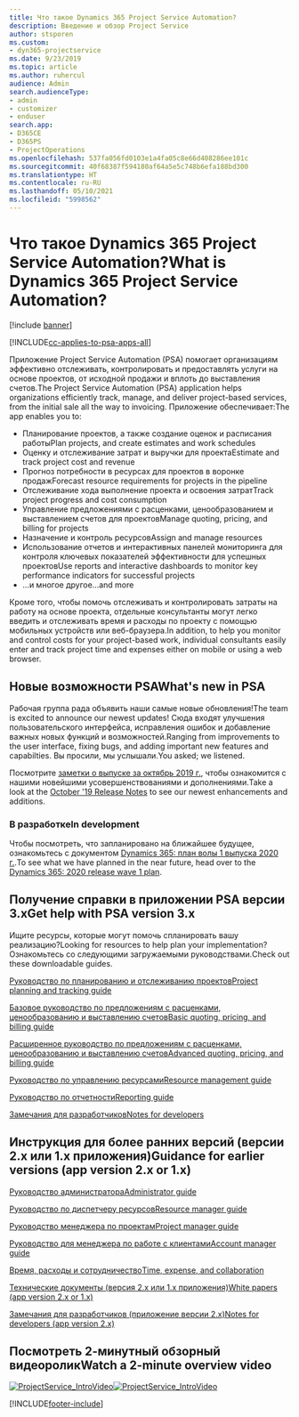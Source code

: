 ```yaml
---
title: Что такое Dynamics 365 Project Service Automation?
description: Введение и обзор Project Service
author: stsporen
ms.custom:
- dyn365-projectservice
ms.date: 9/23/2019
ms.topic: article
ms.author: ruhercul
audience: Admin
search.audienceType:
- admin
- customizer
- enduser
search.app:
- D365CE
- D365PS
- ProjectOperations
ms.openlocfilehash: 537fa056fd0103e1a4fa05c8e66d408286ee101c
ms.sourcegitcommit: 40f68387f594180af64a5e5c748b6efa188bd300
ms.translationtype: HT
ms.contentlocale: ru-RU
ms.lasthandoff: 05/10/2021
ms.locfileid: "5998562"
---
```

# <a name="what-is-dynamics-365-project-service-automation"></a><span data-ttu-id="4d133-103">Что такое Dynamics 365 Project Service Automation?</span><span class="sxs-lookup"><span data-stu-id="4d133-103">What is Dynamics 365 Project Service Automation?</span></span>

[!include [banner](../includes/psa-now-project-operations.md)]

[!INCLUDE[cc-applies-to-psa-apps-all](../includes/cc-applies-to-psa-apps-all.md)]

<span data-ttu-id="4d133-104">Приложение Project Service Automation (PSA) помогает организациям эффективно отслеживать, контролировать и предоставлять услуги на основе проектов, от исходной продажи и вплоть до выставления счетов.</span><span class="sxs-lookup"><span data-stu-id="4d133-104">The Project Service Automation (PSA) application helps organizations efficiently track, manage, and deliver project-based services, from the initial sale all the way to invoicing.</span></span> <span data-ttu-id="4d133-105">Приложение обеспечивает:</span><span class="sxs-lookup"><span data-stu-id="4d133-105">The app enables you to:</span></span>

- <span data-ttu-id="4d133-106">Планирование проектов, а также создание оценок и расписания работы</span><span class="sxs-lookup"><span data-stu-id="4d133-106">Plan projects, and create estimates and work schedules</span></span>
- <span data-ttu-id="4d133-107">Оценку и отслеживание затрат и выручки для проекта</span><span class="sxs-lookup"><span data-stu-id="4d133-107">Estimate and track project cost and revenue</span></span>
- <span data-ttu-id="4d133-108">Прогноз потребности в ресурсах для проектов в воронке продаж</span><span class="sxs-lookup"><span data-stu-id="4d133-108">Forecast resource requirements for projects in the pipeline</span></span>
- <span data-ttu-id="4d133-109">Отслеживание хода выполнение проекта и освоения затрат</span><span class="sxs-lookup"><span data-stu-id="4d133-109">Track project progress and cost consumption</span></span>
- <span data-ttu-id="4d133-110">Управление предложениями с расценками, ценообразованием и выставлением счетов для проектов</span><span class="sxs-lookup"><span data-stu-id="4d133-110">Manage quoting, pricing, and billing for projects</span></span>
- <span data-ttu-id="4d133-111">Назначение и контроль ресурсов</span><span class="sxs-lookup"><span data-stu-id="4d133-111">Assign and manage resources</span></span>
- <span data-ttu-id="4d133-112">Использование отчетов и интерактивных панелей мониторинга для контроля ключевых показателей эффективности для успешных проектов</span><span class="sxs-lookup"><span data-stu-id="4d133-112">Use reports and interactive dashboards to monitor key performance indicators for successful projects</span></span>
- <span data-ttu-id="4d133-113">...и многое другое</span><span class="sxs-lookup"><span data-stu-id="4d133-113">...and more</span></span>

<span data-ttu-id="4d133-114">Кроме того, чтобы помочь отслеживать и контролировать затраты на работу на основе проекта, отдельные консультанты могут легко введить и отслеживать время и расходы по проекту с помощью мобильных устройств или веб-браузера.</span><span class="sxs-lookup"><span data-stu-id="4d133-114">In addition, to help you monitor and control costs for your project-based work, individual consultants easily enter and track project time and expenses either on mobile or using a web browser.</span></span>

## <a name="whats-new-in-psa"></a><span data-ttu-id="4d133-115">Новые возможности PSA</span><span class="sxs-lookup"><span data-stu-id="4d133-115">What's new in PSA</span></span>
<span data-ttu-id="4d133-116">Рабочая группа рада объявить наши самые новые обновления!</span><span class="sxs-lookup"><span data-stu-id="4d133-116">The team is excited to announce our newest updates!</span></span> <span data-ttu-id="4d133-117">Сюда входят улучшения пользовательского интерфейса, исправления ошибок и добавление важных новых функций и возможностей.</span><span class="sxs-lookup"><span data-stu-id="4d133-117">Ranging from improvements to the user interface, fixing bugs, and adding important new features and capabilties.</span></span> <span data-ttu-id="4d133-118">Вы просили, мы услышали.</span><span class="sxs-lookup"><span data-stu-id="4d133-118">You asked; we listened.</span></span>

<span data-ttu-id="4d133-119">Посмотрите [заметки о выпуске за октябрь 2019 г.](/dynamics365-release-plan/2019wave2/index), чтобы ознакомится с нашими новейшими усовершенствованиями и дополнениями.</span><span class="sxs-lookup"><span data-stu-id="4d133-119">Take a look at the [October '19 Release Notes](/dynamics365-release-plan/2019wave2/index) to see our newest enhancements and additions.</span></span>

### <a name="in-development"></a><span data-ttu-id="4d133-120">В разработке</span><span class="sxs-lookup"><span data-stu-id="4d133-120">In development</span></span>
<span data-ttu-id="4d133-121">Чтобы посмотреть, что запланировано на ближайшее будущее, ознакомьтесь с документом [Dynamics 365: план волы 1 выпуска 2020 г.](/dynamics365-release-plan/2020wave1/index).</span><span class="sxs-lookup"><span data-stu-id="4d133-121">To see what we have planned in the near future, head over to the [Dynamics 365: 2020 release wave 1 plan](/dynamics365-release-plan/2020wave1/index).</span></span>

## <a name="get-help-with-psa-version-3x"></a><span data-ttu-id="4d133-122">Получение справки в приложении PSA версии 3.x</span><span class="sxs-lookup"><span data-stu-id="4d133-122">Get help with PSA version 3.x</span></span>
<span data-ttu-id="4d133-123">Ищите ресурсы, которые могут помочь спланировать вашу реализацию?</span><span class="sxs-lookup"><span data-stu-id="4d133-123">Looking for resources to help plan your implementation?</span></span> <span data-ttu-id="4d133-124">Ознакомьтесь со следующими загружаемыми руководствами.</span><span class="sxs-lookup"><span data-stu-id="4d133-124">Check out these downloadable guides.</span></span>

 [<span data-ttu-id="4d133-125">Руководство по планированию и отслеживанию проектов</span><span class="sxs-lookup"><span data-stu-id="4d133-125">Project planning and tracking guide</span></span>](../psa/implementation-guides/project-planning-tracking.md)

 [<span data-ttu-id="4d133-126">Базовое руководство по предложениям с расценками, ценообразованию и выставлению счетов</span><span class="sxs-lookup"><span data-stu-id="4d133-126">Basic quoting, pricing, and billing guide</span></span>](../psa/implementation-guides/begin-quoting-pricing-billing.md)

 [<span data-ttu-id="4d133-127">Расширенное руководство по предложениям с расценками, ценообразованию и выставлению счетов</span><span class="sxs-lookup"><span data-stu-id="4d133-127">Advanced quoting, pricing, and billing guide</span></span>](../psa/implementation-guides/adv-quoting-pricing-billing.md)

 [<span data-ttu-id="4d133-128">Руководство по управлению ресурсами</span><span class="sxs-lookup"><span data-stu-id="4d133-128">Resource management guide</span></span>](../psa/implementation-guides/resource-management-guide.md)

 [<span data-ttu-id="4d133-129">Руководство по отчетности</span><span class="sxs-lookup"><span data-stu-id="4d133-129">Reporting guide</span></span>](../psa/implementation-guides/reporting-guide.md)

 [<span data-ttu-id="4d133-130">Замечания для разработчиков</span><span class="sxs-lookup"><span data-stu-id="4d133-130">Notes for developers</span></span>](../psa/developer-guides/overview-dev-notes-v3.x.md)

## <a name="guidance-for-earlier-versions-app-version-2x-or-1x"></a><span data-ttu-id="4d133-131">Инструкция для более ранних версий (версии 2.x или 1.x приложения)</span><span class="sxs-lookup"><span data-stu-id="4d133-131">Guidance for earlier versions (app version 2.x or 1.x)</span></span>
 [<span data-ttu-id="4d133-132">Руководство администратора</span><span class="sxs-lookup"><span data-stu-id="4d133-132">Administrator guide</span></span>](../psa/admin-guide.md)

 [<span data-ttu-id="4d133-133">Руководство по диспетчеру ресурсов</span><span class="sxs-lookup"><span data-stu-id="4d133-133">Resource manager guide</span></span>](../psa/resource-manager-guide.md)

 [<span data-ttu-id="4d133-134">Руководство менеджера по проектам</span><span class="sxs-lookup"><span data-stu-id="4d133-134">Project manager guide</span></span>](../psa/project-manager-guide.md)

 [<span data-ttu-id="4d133-135">Руководство для менеджера по работе с клиентами</span><span class="sxs-lookup"><span data-stu-id="4d133-135">Account manager guide</span></span>](../psa/account-manager-guide.md)

 [<span data-ttu-id="4d133-136">Время, расходы и сотрудничество</span><span class="sxs-lookup"><span data-stu-id="4d133-136">Time, expense, and collaboration</span></span>](../psa/time-expense-collaboration-guide.md)

 [<span data-ttu-id="4d133-137">Технические документы (версия 2.x или 1.x приложения)</span><span class="sxs-lookup"><span data-stu-id="4d133-137">White papers (app version 2.x or 1.x)</span></span>](../psa/white-papers.md)

 [<span data-ttu-id="4d133-138">Замечания для разработчиков (приложение версии 2.x)</span><span class="sxs-lookup"><span data-stu-id="4d133-138">Notes for developers (app version 2.x)</span></span>](../psa/developer-guides/add-custom-qoi-forms-v2.x.md)

 ## <a name="watch-a-2-minute-overview-video"></a><span data-ttu-id="4d133-139">Посмотреть 2-минутный обзорный видеоролик</span><span class="sxs-lookup"><span data-stu-id="4d133-139">Watch a 2-minute overview video</span></span>
 <a name="heroArea"></a> <span data-ttu-id="4d133-140">[![ProjectService_IntroVideo](../psa/media/project-service-intro-video.png "ProjectService_IntroVideo")](https://go.microsoft.com/fwlink/p/?LinkId=799457)</span><span class="sxs-lookup"><span data-stu-id="4d133-140">[![ProjectService_IntroVideo](../psa/media/project-service-intro-video.png "ProjectService_IntroVideo")](https://go.microsoft.com/fwlink/p/?LinkId=799457)</span></span>




[!INCLUDE[footer-include](../includes/footer-banner.md)]
